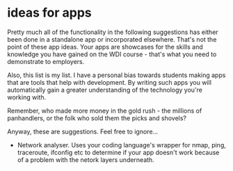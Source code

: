 # ideas for apps

Pretty much all of the functionality in the following suggestions has either been done in a standalone app or incorporated elsewhere. That's not the point of these app ideas. Your apps are showcases for the skills and knowledge you have gained on the WDI course - that's what you need to demonstrate to employers.

Also, this list is my list. I have a personal bias towards students making apps that are tools that help with development. By writing such apps you will automatically gain a greater understanding of the technology you're working with.

Remember, who made more money in the gold rush - the millions of panhandlers, or the folk who sold them the picks and shovels?

Anyway, these are suggestions. Feel free to ignore...

* Network analyser. Uses your coding language's wrapper for nmap, ping, traceroute, ifconfig etc to determine if your app doesn't work because of a problem with the netork layers underneath.

